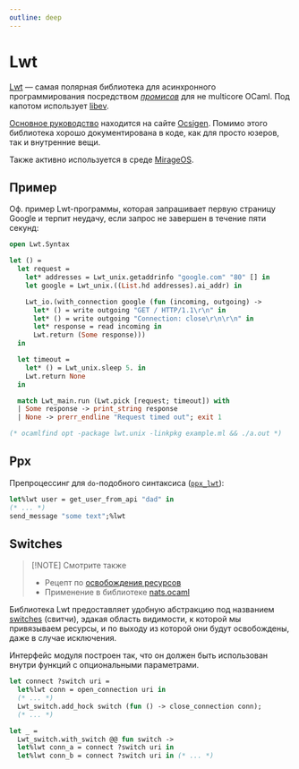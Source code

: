 ```yaml
---
outline: deep
---
```


# Lwt

[Lwt](https://github.com/ocsigen/lwt) &mdash; самая полярная библиотека для асинхронного программирования посредством [*промисов*](https://cs3110.github.io/textbook/chapters/ds/promises.html) для не multicore OCaml. Под капотом использует [libev].

[Основное руководство](http://ocsigen.org/lwt/latest/manual/manual) находится на сайте [Ocsigen]. Помимо этого библиотека
хорошо документирована в коде, как для просто юзеров, так и внутренние вещи.

Также активно используется в среде [MirageOS].

## Пример

Оф. пример Lwt-программы, которая запрашивает первую страницу Google и терпит неудачу, если запрос не завершен в течение пяти секунд:

```ocaml
open Lwt.Syntax

let () =
  let request =
    let* addresses = Lwt_unix.getaddrinfo "google.com" "80" [] in
    let google = Lwt_unix.((List.hd addresses).ai_addr) in

    Lwt_io.(with_connection google (fun (incoming, outgoing) ->
      let* () = write outgoing "GET / HTTP/1.1\r\n" in
      let* () = write outgoing "Connection: close\r\n\r\n" in
      let* response = read incoming in
      Lwt.return (Some response)))
  in

  let timeout =
    let* () = Lwt_unix.sleep 5. in
    Lwt.return None
  in

  match Lwt_main.run (Lwt.pick [request; timeout]) with
  | Some response -> print_string response
  | None -> prerr_endline "Request timed out"; exit 1

(* ocamlfind opt -package lwt.unix -linkpkg example.ml && ./a.out *)
```

## Ppx

Препроцессинг для `do`-подобного синтаксиса ([`ppx_lwt`](https://ocsigen.org/lwt/4.1.0/api/Ppx_lwt)):
```ocaml
let%lwt user = get_user_from_api "dad" in
(* ... *)
send_message "some text";%lwt
```

## Switches

> [!NOTE] Смотрите также
> - Рецепт по [освобождения ресурсов](../../recipes/dispose-resources.md)
> - Применение в библиотеке [nats.ocaml](../web/nats-ocaml.md)

Библиотека Lwt предоставляет удобную абстракцию под названием [switches](https://ocsigen.org/lwt/latest/api/Lwt_switch) 
(свитчи), эдакая область видимости, к которой мы привязываем ресурсы, и по выходу из которой они будут 
освобождены, даже в случае исключения. 

Интерфейс модуля построен так, что он должен быть использован внутри функций с опциональными параметрами.

```ocaml
let connect ?switch uri = 
  let%lwt conn = open_connection uri in 
  (* ... *)
  Lwt_switch.add_hock switch (fun () -> close_connection conn);
  (* ... *)
```

```ocaml
let _ = 
  Lwt_switch.with_switch @@ fun switch ->
  let%lwt conn_a = connect ?switch uri in 
  let%lwt conn_b = connect ?switch uri in (* ... *)
```

[MirageOS]: https://mirage.io/ 
[Ocsigen]: https://ocsigen.org/home/intro.html
[libev]: http://software.schmorp.de/pkg/libev.html